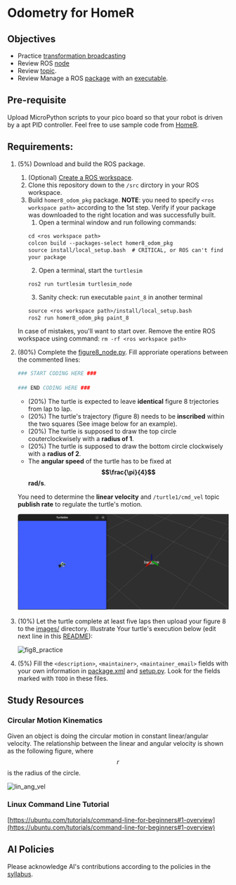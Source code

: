 # Odometry for HomeR
## Objectives
- Practice [transformation broadcasting](https://docs.ros.org/en/jazzy/Tutorials/Intermediate/Tf2/Writing-A-Tf2-Broadcaster-Py.html)
- Review ROS [node](https://docs.ros.org/en/jazzy/Tutorials/Beginner-CLI-Tools/Understanding-ROS2-Nodes/Understanding-ROS2-Nodes.html)
- Review [topic](https://docs.ros.org/en/jazzy/Tutorials/Beginner-CLI-Tools/Understanding-ROS2-Topics/Understanding-ROS2-Topics.html).
- Review Manage a ROS [package](https://docs.ros.org/en/jazzy/Tutorials/Beginner-Client-Libraries/Creating-Your-First-ROS2-Package.html) with an [executable](https://docs.ros.org/en/jazzy/Tutorials/Beginner-Client-Libraries/Writing-A-Simple-Py-Publisher-And-Subscriber.html).

## Pre-requisite
Upload MicroPython scripts to your pico board so that your robot is driven by a apt PID controller.
Feel free to use sample code from [HomeR](https://github.com/linzhangUCA/homer/tree/2425/homer_control/pico_scripts).

## Requirements: 
1. (5%) Download and build the ROS package. 
   1. (Optional) [Create a ROS workspace](https://docs.ros.org/en/jazzy/Tutorials/Beginner-Client-Libraries/Creating-A-Workspace/Creating-A-Workspace.html#create-a-new-directory). 
   2. Clone this repository down to the `/src` dirctory in your ROS workspace.
   3. Build `homer8_odom_pkg` package.
      **NOTE**: you need to specify `<ros workspace path>` according to the 1st step.
      Verify if your package was downloaded to the right location and was successfully built.
      1. Open a terminal window and run following commands:
      ```console
      cd <ros workspace path>
      colcon build --packages-select homer8_odom_pkg
      source install/local_setup.bash  # CRITICAL, or ROS can't find your package
      ```   
      2. Open a terminal, start the `turtlesim`
      ```console
      ros2 run turtlesim turtlesim_node
      ```
      3. Sanity check: run executable `paint_8` in another terminal
      ```console
      source <ros workspace path>/install/local_setup.bash
      ros2 run homer8_odom_pkg paint_8
      ```
   In case of mistakes, you'll want to start over. Remove the entire ROS workspace using command: `rm -rf <ros workspace path>`
2. (80%) Complete the [figure8_node.py](turtlesim_play_pkg/turtlesim_play_pkg/figure8_node.py).
   Fill approriate operations between the commented lines:
   ```python
   ### START CODING HERE ###

   ### END CODING HERE ###
   ```
   - (20%) The turtle is expected to leave **identical** figure 8 trjectories from lap to lap.
   - (20%) The turtle's trajectory (figure 8) needs to be **inscribed** within the two squares (See image below for an example).
   - (20%) The turtle is supposed to draw the top circle couterclockwisely with a **radius of 1**.
   - (20%) The turtle is supposed to draw the bottom circle clockwisely with a **radius of 2**.
   - The **angular speed** of the turtle has to be fixed at **$$\frac{\pi}{4}$$ rad/s**.
   
   You need to determine the **linear velocity** and `/turtle1/cmd_vel` topic **publish rate** to regulate the turtle's motion.
   
   ![homer8_demo](/images/homer8_demo.gif)

3. (10%) Let the turtle complete at least five laps then upload your figure 8 to the [images/](/images/) directory.
   Illustrate Your turtle's execution below (edit next line in this [README](README.md)):
   
   ![fig8_practice](turtlesim_play_pkg/images/fig8_practice.png)
   
5. (5%) Fill the `<description>`, `<maintainer>`, `<maintainer_email>` fields with your own information in [package.xml](turtlesim_play_pkg/package.xml) and [setup.py](turtlesim_play_pkg/setup.py).
Look for the fields marked with `TODO` in these files.

## Study Resources

### Circular Motion Kinematics
Given an object is doing the circular motion in constant linear/angular velocity. 
The relationship between the linear and angular velocity is shown as the following figure, where $$r$$ is the radius of the circle.

![lin_ang_vel](https://yairshinar.com/wp-content/uploads/2018/12/c99655fa7435cc516bb40ac7daaa51c9.jpg)

### Linux Command Line Tutorial
[https://ubuntu.com/tutorials/command-line-for-beginners#1-overview](https://ubuntu.com/tutorials/command-line-for-beginners#1-overview)

## AI Policies
Please acknowledge AI's contributions according to the policies in the [syllabus](https://linzhanguca.github.io/_docs/robotics2-2025/syllabus.pdf).
